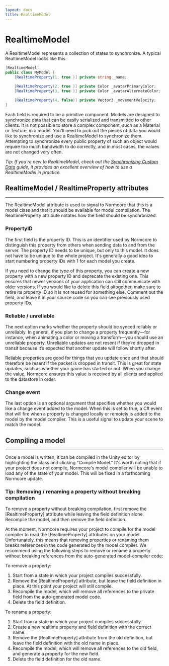 ```yaml
---
layout: docs
title: RealtimeModel
---
```

# RealtimeModel

A RealtimeModel represents a collection of states to synchronize. A typical RealtimeModel looks like this:

```csharp
[RealtimeModel]
public class MyModel {
    [RealtimeProperty(1, true )] private string _name;

    [RealtimeProperty(2, true )] private Color _avatarPrimaryColor;
    [RealtimeProperty(3, true )] private Color _avatarAlternateColor;

    [RealtimeProperty(4, false)] private Vector3 _movementVelocity;
}
```

Each field is required to be a primitive component. Models are designed to synchronize data that can be easily serialized and transmitted to other clients. It is not possible to store a complex component, such as a Material or Texture, in a model. You'll need to pick out the pieces of data you would like to synchronize and use a RealtimeModel to synchronize them. Attempting to synchronize every public property of such an object would require too much bandwidth to do correctly, and in most cases, the values are not changed very often.

*Tip: If you're new to RealtimeModel, check out the [Synchronizing Custom Data](../realtime/synchronizing-custom-data) guide, it provides an excellent overview of how to use a RealtimeModel in practice.*

## RealtimeModel / RealtimeProperty attributes
***
The RealtimeModel attribute is used to signal to Normcore that this is a model class and that it should be available for model compilation. The RealtimeProperty attribute notates how the field should be synchronized.

### PropertyID
The first field is the property ID. This is an identifier used by Normcore to distinguish this property from others when sending data to and from the server. The property ID needs to be unique, but only to this model. It does not have to be unique to the whole project. It's generally a good idea to start numbering property IDs with 1 for each model you create.

If you need to change the type of this property, you can create a new property with a new property ID and deprecate the existing one. This ensures that newer versions of your application can still communicate with older versions. If you would like to delete this field altogether, make sure to retire its property ID so it is not reused for something else. Comment out the field, and leave it in your source code so you can see previously used property IDs.

### Reliable / unreliable
The next option marks whether the property should be synced reliably or unreliably. In general, if you plan to change a property frequently—for instance, when animating a color or moving a transform—you should use an unreliable property. Unreliable updates are not resent if they’re dropped in transit because it’s expected that another update will follow shortly after.

Reliable properties are good for things that you update once and that should therefore be resent if the packet is dropped in transit. This is great for state updates, such as whether your game has started or not. When you change the value, Normcore ensures this value is received by all clients and applied to the datastore in order.

### Change event
The last option is an optional argument that specifies whether you would like a change event added to the model. When this is set to true, a C# event that will fire when a property is changed locally or remotely is added to the model by the model compiler. This is a useful signal to update your scene to match the model.

## Compiling a model
***
Once a model is written, it can be compiled in the Unity editor by highlighting the class and clicking "Compile Model." It's worth noting that if your project does not compile, Normcore's model compiler will be unable to load any of the state of your model. This will be fixed in a forthcoming Normcore update.

### Tip: Removing / renaming a property without breaking compilation
To remove a property without breaking compilation, first remove the [RealtimeProperty] attribute while leaving the field definition alone. Recompile the model, and then remove the field definition.

At the moment, Normcore requires your project to compile for the model compiler to read the [RealtimeProperty] attributes on your model. Unfortunately, this means that removing properties or renaming them breaks references in the code generated by the model compiler. We recommend using the following steps to remove or rename a property without breaking references from the auto-generated model-compiler code:

To remove a property:

1. Start from a state in which your project compiles successfully.
2. Remove the [RealtimeProperty] attribute, but leave the field definition in place. At this point your project will still compile.
3. Recompile the model, which will remove all references to the private field from the auto-generated model code.
4. Delete the field definition.

To rename a property:
1. Start from a state in which your project compiles successfully.
2. Create a new realtime property and field definition with the correct name.
3. Remove the [RealtimeProperty] attribute from the old definition, but leave the field definition with the old name in place.
4. Recompile the model, which will remove all references to the old field, and generate a property for the new field.
5. Delete the field definition for the old name.
